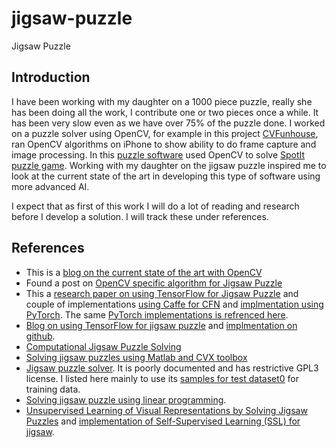 # jigsaw-puzzle
Jigsaw Puzzle 

## Introduction
I have been working with my daughter on a 1000 piece puzzle, really she has been doing all the work, I contribute one or two pieces once a while. It has been very slow even as we have over 75% of the puzzle done. I worked on a puzzle solver using OpenCV, for example in this project [CVFunhouse](https://github.com/seizadi/CVFunhouse), ran OpenCV algorithms on iPhone to show ability to do frame capture and image processing. In this [puzzle software](https://github.com/seizadi/spotit) used OpenCV to solve 
[SpotIt puzzle game](https://www.walmart.com/ip/Spot-It/586143475). Working with my daughter on the jigsaw puzzle inspired me to look at the current state of the art in developing this type of software using more advanced AI.

I expect that as first of this work I will do a lot of reading and research before I develop a solution. I will track these under references.

## References
   * This is a [blog on the current state of the art with OpenCV](https://learnopencv.com/)
   * Found a post on [OpenCV specific algorithm for Jigsaw Puzzle](https://towardsdatascience.com/solving-jigsaw-puzzles-with-python-and-opencv-d775ba730660)
   * This a [research paper on using TensorFlow for Jigsaw Puzzle](https://arxiv.org/abs/1603.09246) and couple of implementations [using Caffe for CFN](https://github.com/MehdiNoroozi/JigsawPuzzleSolver) and [implmentation using PyTorch](https://github.com/bbrattoli/JigsawPuzzlePytorch). The same [PyTorch implementations is refrenced here](https://github.com/YeonwooSung/SelfSupervisedLearning_PyTorch/tree/master/JigsawPuzzle).
   * [Blog on using TensorFlow for jigsaw puzzle](https://shiva-verma.medium.com/solving-jigsaw-using-neural-nets-cc543a5f025c) and [implmentation on github](https://github.com/shivaverma/Jigsaw-Solvera).
   * [Computational Jigsaw Puzzle Solving](http://icvl.cs.bgu.ac.il/automatic-jigsaw-puzzle-solving/)
   * [Solving jigsaw puzzles using Matlab and CVX toolbox](https://github.com/guansanghai/CVX-Jigsaw)
   * [Jigsaw puzzle solver](https://github.com/jkminder/jigsaw-puzzle-solver). It is poorly documented and has restrictive GPL3 license. I listed here mainly to use its [samples for test dataset0](https://github.com/jkminder/jigsaw-puzzle-solver/tree/master/samples) for training data.
   * [Solving jigsaw puzzle using linear programming](https://github.com/sayarghoshroy/Linear-Programming-Problems).
   * [Unsupervised Learning of Visual Representations by Solving Jigsaw Puzzles](https://arxiv.org/pdf/1603.09246.pdf) and [implementation of Self-Supervised Learning (SSL) for jigsaw](https://github.com/kushagraagrawal/SSLearning).
